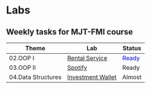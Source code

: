 # Labs 
## Weekly tasks for MJT-FMI course


|      Theme         |        Lab        | Status |
|      -------       |        ---        |  ---   |
| 02.OOP I           | [Rental Service](./RentalService)    | <span style="color:blue">Ready</span>  |
| 03.OOP II          | [Spotify](./Spotify)           | Ready  |
| 04.Data Structures | [Investment Wallet](./wallet) | Almost |
